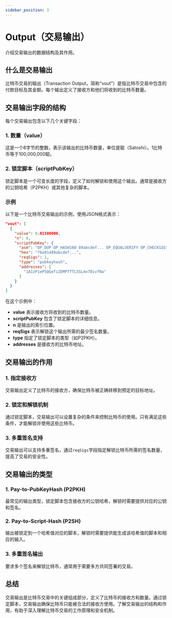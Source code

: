 ```yaml
---
sidebar_position: 3
---
```

# Output（交易输出）
介绍交易输出的数据结构及其作用。

## 什么是交易输出

比特币交易的输出（Transaction Output，简称“vout”）是指比特币交易中包含的付款目标及其金额。每个输出定义了接收方和他们将收到的比特币数量。

## 交易输出字段的结构

每个交易输出包含以下几个关键字段：

### 1. 数量（value）

这是一个8字节的整数，表示该输出的比特币数量，单位是聪（Satoshi）。1比特币等于100,000,000聪。

### 2. 锁定脚本（scriptPubKey）

锁定脚本是一个可变长度的字段，定义了如何解锁和使用这个输出。通常是接收方的公钥哈希（P2PKH）或其他复杂的脚本。

### 示例

以下是一个比特币交易输出的示例，使用JSON格式表示：

```json
"vout": [
  {
    "value": 0.01500000,
    "n": 0,
    "scriptPubKey": {
      "asm": "OP_DUP OP_HASH160 89abcdef... OP_EQUALVERIFY OP_CHECKSIG",
      "hex": "76a91489abcdef...",
      "reqSigs": 1,
      "type": "pubkeyhash",
      "addresses": [
        "1A1zP1eP5QGefi2DMPTfTL5SLmv7DivfNa"
      ]
    }
  }
]
```

在这个示例中：

- **value** 表示接收方将收到的比特币数量。
- **scriptPubKey** 包含了锁定脚本的详细信息。
- **n** 是输出的索引位置。
- **reqSigs** 表示解锁这个输出所需的最少签名数量。
- **type** 指定了锁定脚本的类型（如P2PKH）。
- **addresses** 是接收方的比特币地址。

## 交易输出的作用

### 1. 指定接收方

交易输出定义了比特币的接收方，确保比特币被正确转移到预定的目标地址。

### 2. 锁定和解锁机制

通过锁定脚本，交易输出可以设置复杂的条件来控制比特币的使用。只有满足这些条件，才能解锁并使用这些比特币。

### 3. 多重签名支持

交易输出可以支持多重签名，通过`reqSigs`字段指定解锁比特币所需的签名数量，提高了交易的安全性。

## 交易输出的类型

### 1. Pay-to-PubKeyHash (P2PKH)

最常见的输出类型，锁定脚本包含接收方的公钥哈希，解锁时需要提供对应的公钥和签名。

### 2. Pay-to-Script-Hash (P2SH)

输出被锁定到一个哈希值对应的脚本，解锁时需要提供能生成该哈希值的脚本和相应的输入。

### 3. 多重签名输出

要求多个签名来解锁比特币，通常用于需要多方共同签署的交易。

## 总结

交易输出是比特币交易中的关键组成部分，定义了比特币的接收方和数量。通过锁定脚本，交易输出确保比特币只能被合法的接收方使用。了解交易输出的结构和作用，有助于深入理解比特币交易的工作原理和安全机制。
